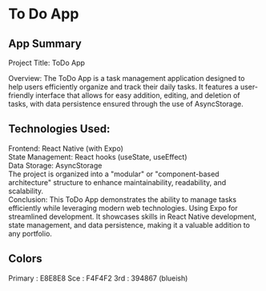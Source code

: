 # To Do App


## App Summary
Project Title: ToDo App

Overview: The ToDo App is a task management application designed to help users efficiently organize and track their daily tasks. It features a user-friendly interface that allows for easy addition, editing, and deletion of tasks, with data persistence ensured through the use of AsyncStorage.

## Technologies Used:

Frontend: React Native (with Expo)<br>
State Management: React hooks (useState, useEffect)<br>
Data Storage: AsyncStorage<br>
The project is organized into a "modular" or "component-based architecture" structure to enhance maintainability, readability, and scalability.
 <br>
Conclusion: This ToDo App demonstrates the ability to manage tasks efficiently while leveraging modern web technologies. Using Expo for streamlined development. It showcases skills in React Native development, state management, and data persistence, making it a valuable addition to any portfolio.

## Colors

Primary : E8E8E8
Sce : F4F4F2
3rd : 394867 (blueish)

